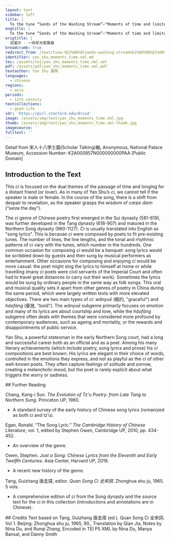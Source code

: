 ```yaml
---
layout: text
sidebar: left
title: |
  To the tune “Sands of the Washing Stream”—"Moments of time and limited life | 浣溪沙 · 一向年光有限身
engtitle: |
  To the tune “Sands of the Washing Stream”—"Moments of time and limited life
origtitle: |
  浣溪沙 · 一向年光有限身
breadcrumb: true
redirect_from: /text/tune-%E2%80%9Csands-washing-stream%E2%80%9D%E2%80%94moments-time-and-limited-life
identifier: yan_shu_moments_time.xml.md
tei: /assets/tei/yan_shu_moments_time.xml.xml
pdf: /assets/pdf/yan_shu_moments_time.xml.pdf
textauthor: Yan Shu 晏殊
languages:
  - chinese
regions:
  - asia
periods:
  - 11th_century
textcollections:
  - good-life
sdr: 'https://purl.stanford.edu/druid'
image: /assets/img/text/yan_shu_moments_time.xml.jpg
thumb: /assets/img/text/yan_shu_moments_time.xml-thumb.jpg
imagesource: ''
fulltext: ''
---
```

 Detail from 宋人十八學士圖(Scholar Talking)軸, Anonymous, National Palace Museum, Accession Number: K2A000857N000000000PAA [Public Domain]

 
 
## Introduction to the Text 
<p>This <em>ci</em> is focused on the dual themes of the passage of time and longing for a distant friend (or lover). As in many of Yan Shu’s <em>ci</em>, we cannot tell if the speaker is male or female. In the course of the song, there is a shift from despair to revelation, as the speaker grasps the wisdom of <em>carpe diem</em> (“seize the day”).</p> <p>The <em>ci</em> genre of Chinese poetry first emerged in the Sui dynasty (581-619), was further developed in the Tang dynasty (618-907) and matured in the Northern Song dynasty (960-1127). <em>Ci</em> is usually translated into English as "song lyrics". This is because <em>ci</em> were composed by poets to fit pre-existing tunes. The number of lines, the line lengths, and the tonal and rhythmic patterns of <em>ci</em> vary with the tunes, which number in the hundreds. One common occasion for composing <em>ci</em> would be a banquet: song lyrics would be scribbled down by guests and then sung by musical performers as entertainment. Other occasions for composing and enjoying <em>ci</em> would be more casual: the poet might sing the lyrics to himself at home or while travelling (many <em>ci</em> poets were civil servants of the Imperial Court and often had to travel great distances to carry out their work). Sometimes the lyrics would be sung by ordinary people in the same way as folk songs. This oral and musical quality sets it apart from other genres of poetry in China during the same period, which were largely written texts with more elevated objectives. There are two main types of <em>ci</em>: <em>wǎnyuē</em> (婉约, "graceful") and <em>háofàng</em> (豪放, "bold"). The <em>wǎnyuē</em> subgenre primarily focuses on emotion and many of its lyrics are about courtship and love, while the<em> háofàng</em> subgenre often deals with themes that were considered more profound by contemporary audiences, such as ageing and mortality, or the rewards and disappointments of public service.</p> <p>Yan Shu, a powerful statesman in the early Northern Song court, had a long and successful career both as an official and as a poet. Among his many literary achievements (which include poetry, song lyrics and prose) his <em>ci</em> compositions are best known. His lyrics are elegant in their choice of words, controlled in the emotions they express, and not as playful as the ci of other well-known poets. They often capture feelings of solitude and sorrow, creating a melancholic mood, but the poet is rarely explicit about what triggers the worry or sadness.</p>
## Further Reading 
<p>Chang, Kang-i Sun. <em>The Evolution of Tz’u Poetry: from Late Tang to Northern Sung</em>. Princeton UP, 1980.</p> <ul> <li>A standard survey of the early history of Chinese song lyrics (romanized as both ci and tz’u).</li> </ul> <p>Egan, Ronald. “The Song Lyric.” <em>The Cambridge History of Chinese Literature</em>, vol. 1, edited by Stephen Owen, Cambridge UP, 2010, pp. 434-452.</p> <ul> <li>An overview of the genre.</li> </ul> <p>Owen, Stephen. <em>Just a Song: Chinese Lyrics from the Eleventh and Early Twelfth Centuries</em>. Asia Center, Harvard UP, 2019.</p> <ul> <li>A recent new history of the genre.</li> </ul> <p>Tang, Guizhang 唐圭璋, editor. <em>Quan Song Ci 全宋詞</em>. Zhonghua shu ju, 1965. 5 vols.</p> <ul> <li>A comprehensive edition of ci from the Song dynasty and the source text for the ci in this collection (introductions and annotations are in Chinese).</li> </ul>
## Credits
Text based on Tang, Guizhang 唐圭璋 (ed.). Quan Song Ci 全宋詞. Vol 1. Beijing: Zhonghua shu ju, 1965, 90., Translation by Qian Jia, Notes by Nina Du,  and Runqi Zhang, Encoded in TEI P5 XML by Nina Du, Manya Bansal,  and Danny Smith
